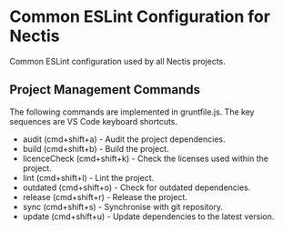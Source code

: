 # Common ESLint Configuration for Nectis

Common ESLint configuration used by all Nectis projects.

## Project Management Commands

The following commands are implemented in gruntfile.js. The key sequences are VS Code keyboard shortcuts.

- audit (cmd+shift+a) - Audit the project dependencies.
- build (cmd+shift+b) - Build the project.
- licenceCheck (cmd+shift+k) - Check the licenses used within the project.
- lint (cmd+shift+l) - Lint the project.
- outdated (cmd+shift+o) - Check for outdated dependencies.
- release (cmd+shift+r) - Release the project.
- sync (cmd+shift+s) - Synchronise with git repository.
- update (cmd+shift+u) - Update dependencies to the latest version.
